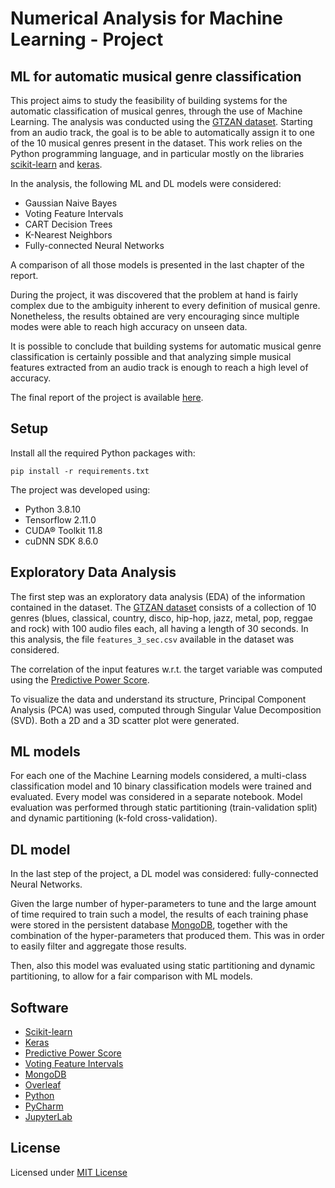 # Numerical Analysis for Machine Learning - Project

## ML for automatic musical genre classification
This project aims to study the feasibility of building systems for the automatic classification of musical genres, through the use of Machine Learning.
The analysis was conducted using the [GTZAN dataset](https://www.kaggle.com/datasets/andradaolteanu/gtzan-dataset-music-genre-classification).
Starting from an audio track, the goal is to be able to automatically assign it to one of the 10 musical genres present in the dataset.
This work relies on the Python programming language, and in particular mostly on the libraries [scikit-learn](https://scikit-learn.org/stable/index.html) and [keras](https://keras.io).

In the analysis, the following ML and DL models were considered:
- Gaussian Naive Bayes
- Voting Feature Intervals
- CART Decision Trees
- K-Nearest Neighbors
- Fully-connected Neural Networks

A comparison of all those models is presented in the last chapter of the report.
                                        
During the project, it was discovered that the problem at hand is fairly complex due to the ambiguity inherent to every definition of musical genre.
Nonetheless, the results obtained are very encouraging since multiple modes were able to reach high accuracy on unseen data.   

It is possible to conclude that building systems for automatic musical genre classification is certainly possible and that analyzing simple musical features extracted from an audio track is enough to reach a high level of accuracy.

The final report of the project is available [here](report/report.pdf).
        

## Setup
Install all the required Python packages with:

    pip install -r requirements.txt

The project was developed using:
- Python 3.8.10
- Tensorflow 2.11.0
- CUDA® Toolkit 11.8
- cuDNN SDK 8.6.0
            

## Exploratory Data Analysis
The first step was an exploratory data analysis (EDA) of the information contained in the dataset.
The [GTZAN dataset](https://www.kaggle.com/datasets/andradaolteanu/gtzan-dataset-music-genre-classification) consists of a collection of 10 genres (blues, classical, country, disco, hip-hop, jazz, metal, pop, reggae and rock) with 100 audio files each, all having a length of 30 seconds.
In this analysis, the file `features_3_sec.csv` available in the dataset was considered.

The correlation of the input features w.r.t. the target variable was computed using the [Predictive Power Score](https://github.com/8080labs/ppscore/tree/1.1.2).

To visualize the data and understand its structure, Principal Component Analysis (PCA) was used, computed through Singular Value Decomposition (SVD).
Both a 2D and a 3D scatter plot were generated.


## ML models
For each one of the Machine Learning models considered, a multi-class classification model and 10 binary classification models were trained and evaluated.
Every model was considered in a separate notebook.
Model evaluation was performed through static partitioning (train-validation split) and dynamic partitioning (k-fold cross-validation).
             

## DL model
In the last step of the project, a DL model was considered: fully-connected Neural Networks.

Given the large number of hyper-parameters to tune and the large amount of time required to train such a model, the results of each training phase were stored in the persistent database [MongoDB](https://www.mongodb.com), together with the combination of the hyper-parameters that produced them.
This was in order to easily filter and aggregate those results.

Then, also this model was evaluated using static partitioning and dynamic partitioning, to allow for a fair comparison with ML models.
         

## Software
- [Scikit-learn](https://scikit-learn.org/stable/index.html)
- [Keras](https://keras.io)
- [Predictive Power Score](https://github.com/8080labs/ppscore/tree/1.1.2)
- [Voting Feature Intervals](https://github.com/chkoar/vfi)
- [MongoDB](https://www.mongodb.com)
- [Overleaf](https://www.overleaf.com/)
- [Python](https://www.python.org/)
- [PyCharm](https://www.jetbrains.com/pycharm/)
- [JupyterLab](http://jupyterlab.github.io/jupyterlab/)
       

## License
Licensed under [MIT License](LICENSE)
